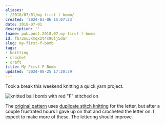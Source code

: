 ```yaml
---
aliases:
- /2018/07/01/my-first-f-bomb/
created: '2024-03-06 15:07:23'
date: 2018-07-01
description: ''
fname: pub.post.2018.07.my-first-f-bomb
id: fb72ou3xmqxzt4c96lj5dar
slug: my-first-f-bomb
tags:
- knitting
- crochet
- craft
title: My First F Bomb
updated: '2024-08-25 17:20:39'
---
```


Took a break this weekend knitting a quick yarn project.
<!--more-->

![knitted ball bomb with red "F" stitched on](assets/img/2018/cover-2018-07-01.jpg)

The [original pattern](https://www.ravelry.com/patterns/library/the-f-bomb) uses [duplicate stitch knitting](https://www.wikihow.com/Knit-the-Duplicate-Stitch) for the letter, but after a couple frustrated hours I gave up on that and crocheted the letter on. I expect to make more of these. The lettering should improve.